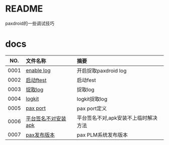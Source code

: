 # README

paxdroid的一些调试技巧

# docs

NO.|文件名称|摘要
:--:|:--|:--
0001| [enable log](pax/0001_enable_log.md) | 开启捉取paxdroid log
0002| [启动ftest](pax/0002_ftest.md) | 启动fest
0003| [捉取log](pax/0003_dump_log_20221222.md) | 捉取log
0004| [logkit](pax/0004_logkit_20230105.md) | logkit捉取log
0005| [pax port](pax/0005_pax_port_20230107.md) | pax port定义
0006| [平台签名不对安装apk](pax/0006_apk_install_20230107.md) | 平台签名不对,apk安装不上临时解决方法
0007| [pax发布版本](pax/0007_release_version.md) | pax PLM系统发布版本